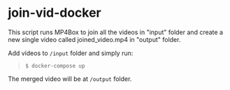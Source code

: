 # join-vid-docker

This script runs MP4Box to join all the videos in "input" folder and create a new single video called joined_video.mp4 in "output" folder.

Add vídeos to `/input` folder and simply run:

> ```$ docker-compose up```

The merged video will be at `/output` folder.
